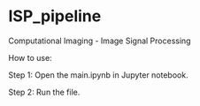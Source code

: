 # ISP_pipeline
Computational Imaging - Image Signal Processing


How to use:

Step 1: Open the main.ipynb in Jupyter notebook.

Step 2: Run the file.
